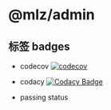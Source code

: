 # @mlz/admin

## 标签 badges

- codecov [![codecov](https://codecov.io/gh/milobluebell/mlz-admin/branch/master/graph/badge.svg)](https://codecov.io/gh/milobluebell/mlz-admin)

- codacy [![Codacy Badge](https://app.codacy.com/project/badge/Grade/999d89d9099e41ef81b9af94c98a8726)](https://www.codacy.com/manual/milobluebell/mlz-admin?utm_source=github.com&utm_medium=referral&utm_content=milobluebell/mlz-admin&utm_campaign=Badge_Grade)

- passing status

##
